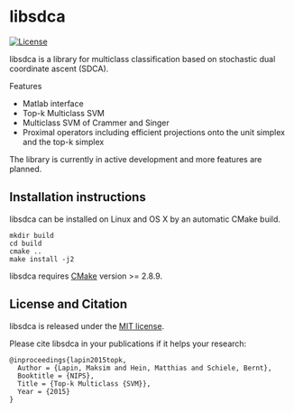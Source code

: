 # libsdca

[![License](https://img.shields.io/badge/license-MIT-blue.svg)](LICENSE)

libsdca is a library for multiclass classification based on stochastic dual coordinate ascent (SDCA).

Features

- Matlab interface
- Top-k Multiclass SVM
- Multiclass SVM of Crammer and Singer
- Proximal operators including efficient projections onto the unit simplex and the top-k simplex

The library is currently in active development and more features are planned.

## Installation instructions

libsdca can be installed on Linux and OS X by an automatic CMake build.

```
mkdir build
cd build
cmake ..
make install -j2
```

libsdca requires [CMake](https://cmake.org) version >= 2.8.9.

## License and Citation

libsdca is released under the [MIT license](https://github.com/mlapin/libsdca/blob/master/LICENSE).

Please cite libsdca in your publications if it helps your research:

    @inproceedings{lapin2015topk,
      Author = {Lapin, Maksim and Hein, Matthias and Schiele, Bernt},
      Booktitle = {NIPS},
      Title = {Top-k Multiclass {SVM}},
      Year = {2015}
    }

